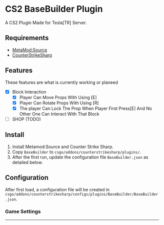 # CS2 BaseBuilder Plugin
A CS2 Plugin Made for Tesla[TR] Server.
## Requirements
- [MetaMod:Source](https://github.com/alliedmodders/metamod-source/)
- [CounterStrikeSharp](https://github.com/roflmuffin/CounterStrikeSharp)
## Features
These features are what is currently working or planeed
- [x] Block Interaction
  - [x] Player Can Move Props With Using [E]
  - [x] Player Can Rotate Props With Using [R]
  - [x] The player Can Lock The Prop When Player First Press[E] And No Other One Can Interact With That Block
- [ ] SHOP (TODO)
## Install
1. Install Metamod:Source and Counter Strike Sharp.
2. Copy `BaseBuilder` to `csgo/addons/counterstrikesharp/plugins/`.
3. After the first run, update the configuration file `BaseBuilder.json` as detailed below.
## Configuration
After first load, a configuration file will be created in 
`csgo/addons/counterstrikesharp/configs/plugins/BaseBuilder/BaseBuilder.json`.
### Game Settings
------
